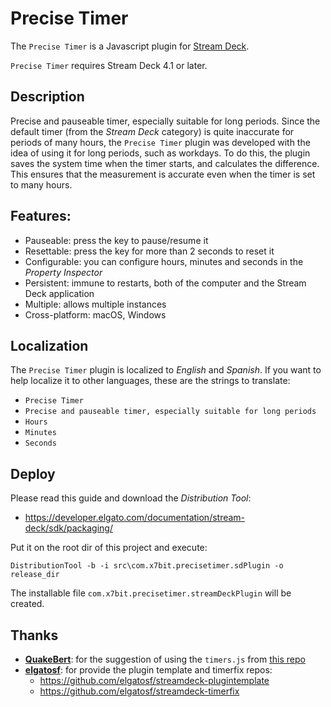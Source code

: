 # Precise Timer

The `Precise Timer` is a Javascript plugin for [Stream Deck](https://developer.elgato.com/documentation/stream-deck/).

`Precise Timer` requires Stream Deck 4.1 or later.

## Description

Precise and pauseable timer, especially suitable for long periods. Since the default timer (from the *Stream Deck* category) is quite inaccurate for periods of many hours, the `Precise Timer` plugin was developed with the idea of using it for long periods, such as workdays. To do this, the plugin saves the system time when the timer starts, and calculates the difference. This ensures that the measurement is accurate even when the timer is set to many hours.

## Features:

- Pauseable: press the key to pause/resume it
- Resettable: press the key for more than 2 seconds to reset it
- Configurable: you can configure hours, minutes and seconds in the *Property Inspector*
- Persistent: immune to restarts, both of the computer and the Stream Deck application
- Multiple: allows multiple instances
- Cross-platform: macOS, Windows

## Localization

The `Precise Timer` plugin is localized to *English* and *Spanish*. If you want to help localize it to other languages, these are the strings to translate:

- `Precise Timer`
- `Precise and pauseable timer, especially suitable for long periods`
- `Hours`
- `Minutes`
- `Seconds`

## Deploy

Please read this guide and download the *Distribution Tool*:

- https://developer.elgato.com/documentation/stream-deck/sdk/packaging/

Put it on the root dir of this project and execute:

`DistributionTool -b -i src\com.x7bit.precisetimer.sdPlugin -o release_dir`

The installable file `com.x7bit.precisetimer.streamDeckPlugin` will be created.

## Thanks

- **[QuakeBert](https://www.reddit.com/user/QuakeBert/)**: for the suggestion of using the `timers.js` from [this repo](https://github.com/elgatosf/streamdeck-timerfix/blob/master/com.streamdeck.timerfix.sdPlugin/js/timers.js)
- **[elgatosf](https://github.com/elgatosf)**: for provide the plugin template and timerfix repos:
    - https://github.com/elgatosf/streamdeck-plugintemplate
    - https://github.com/elgatosf/streamdeck-timerfix
